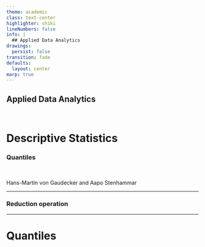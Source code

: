 ```yaml
---
theme: academic
class: text-center
highlighter: shiki
lineNumbers: false
info: |
  ## Applied Data Analytics
drawings:
  persist: false
transition: fade
defaults:
  layout: center
marp: true
---
```


## Applied Data Analytics

<br>

# Descriptive Statistics

### Quantiles

<br>

Hans-Martin von Gaudecker and Aapo Stenhammar

---


### Reduction operation


---

# Quantiles
